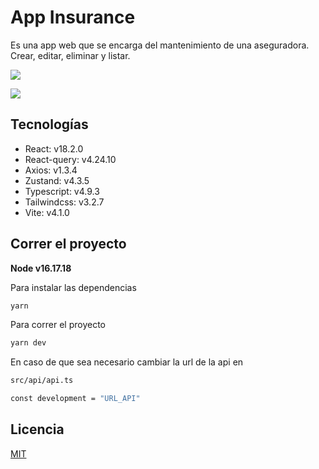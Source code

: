 # App Insurance

Es una app web que se encarga del mantenimiento de una aseguradora. Crear, editar, eliminar y listar. 

![](https://res.cloudinary.com/lisitor/image/upload/v1678038337/Screenshot_2023-03-05_at_1.45.00_PM_tlvs2f.png)

![](
https://res.cloudinary.com/lisitor/image/upload/v1678038337/Screenshot_2023-03-05_at_1.44.41_PM_erl7dc.png)

## Tecnologías

- React: v18.2.0
- React-query: v4.24.10
- Axios: v1.3.4
- Zustand: v4.3.5
- Typescript: v4.9.3
- Tailwindcss: v3.2.7
- Vite: v4.1.0

## Correr el proyecto

**Node v16.17.18**

Para instalar las dependencias
```bash
yarn 
```
Para correr el proyecto
```bash
yarn dev
```

En caso de que sea necesario cambiar la url de la api en 

```bash
src/api/api.ts

const development = "URL_API"
```

## Licencia

[MIT](https://choosealicense.com/licenses/mit/)
